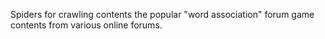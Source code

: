 Spiders for crawling contents the popular "word association" forum game contents from various online forums. 
